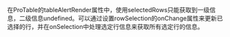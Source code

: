 在ProTable的tableAlertRender属性中，使用selectedRows只能获取到一级信息，二级信息undefined。可以通过设置rowSelection的onChange属性来更新已选择的行，并在onSelection中处理选定行信息来获取所有选定行的信息。
